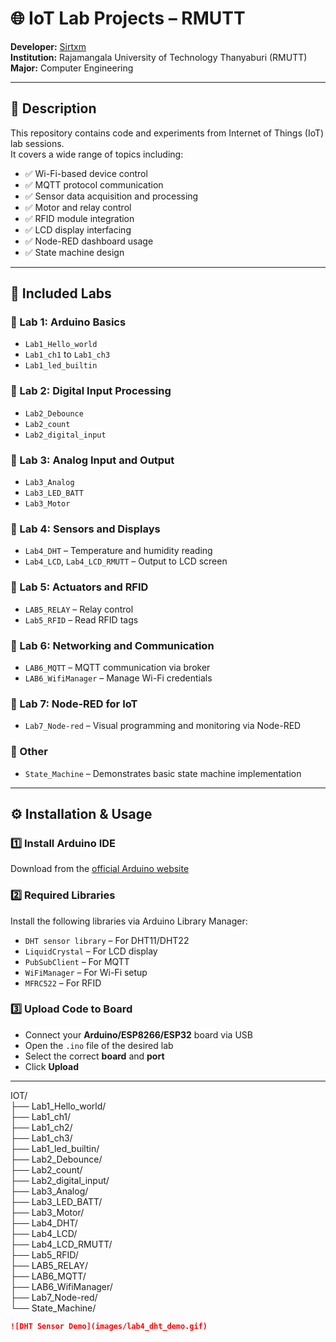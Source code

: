 # 🌐 IoT Lab Projects – RMUTT

**Developer:** [Sirtxm](https://github.com/Sirtxm)  
**Institution:** Rajamangala University of Technology Thanyaburi (RMUTT)  
**Major:** Computer Engineering  

---

## 📘 Description

This repository contains code and experiments from Internet of Things (IoT) lab sessions.  
It covers a wide range of topics including:

- ✅ Wi-Fi-based device control  
- ✅ MQTT protocol communication  
- ✅ Sensor data acquisition and processing  
- ✅ Motor and relay control  
- ✅ RFID module integration  
- ✅ LCD display interfacing  
- ✅ Node-RED dashboard usage  
- ✅ State machine design  

---

## 🧪 Included Labs

### 🔹 Lab 1: Arduino Basics
- `Lab1_Hello_world`
- `Lab1_ch1` to `Lab1_ch3`
- `Lab1_led_builtin`

### 🔹 Lab 2: Digital Input Processing
- `Lab2_Debounce`
- `Lab2_count`
- `Lab2_digital_input`

### 🔹 Lab 3: Analog Input and Output
- `Lab3_Analog`
- `Lab3_LED_BATT`
- `Lab3_Motor`

### 🔹 Lab 4: Sensors and Displays
- `Lab4_DHT` – Temperature and humidity reading  
- `Lab4_LCD`, `Lab4_LCD_RMUTT` – Output to LCD screen

### 🔹 Lab 5: Actuators and RFID
- `LAB5_RELAY` – Relay control  
- `Lab5_RFID` – Read RFID tags

### 🔹 Lab 6: Networking and Communication
- `LAB6_MQTT` – MQTT communication via broker  
- `LAB6_WifiManager` – Manage Wi-Fi credentials

### 🔹 Lab 7: Node-RED for IoT
- `Lab7_Node-red` – Visual programming and monitoring via Node-RED

### 🔸 Other
- `State_Machine` – Demonstrates basic state machine implementation

---

## ⚙️ Installation & Usage

### 1️⃣ Install Arduino IDE  
Download from the [official Arduino website](https://www.arduino.cc/en/software)

### 2️⃣ Required Libraries  
Install the following libraries via Arduino Library Manager:

- `DHT sensor library` – For DHT11/DHT22  
- `LiquidCrystal` – For LCD display  
- `PubSubClient` – For MQTT  
- `WiFiManager` – For Wi-Fi setup  
- `MFRC522` – For RFID

### 3️⃣ Upload Code to Board

- Connect your **Arduino/ESP8266/ESP32** board via USB  
- Open the `.ino` file of the desired lab  
- Select the correct **board** and **port**  
- Click **Upload**

---
IOT/ <br>
├── Lab1_Hello_world/<br>
├── Lab1_ch1/<br>
├── Lab1_ch2/<br>
├── Lab1_ch3/<br>
├── Lab1_led_builtin/<br>
├── Lab2_Debounce/<br>
├── Lab2_count/<br>
├── Lab2_digital_input/<br>
├── Lab3_Analog/<br>
├── Lab3_LED_BATT/<br>
├── Lab3_Motor/<br>
├── Lab4_DHT/<br>
├── Lab4_LCD/<br>
├── Lab4_LCD_RMUTT/<br>
├── Lab5_RFID/<br>
├── LAB5_RELAY/<br>
├── LAB6_MQTT/<br>
├── LAB6_WifiManager/<br>
├── Lab7_Node-red/<br>
└── State_Machine/<br>


```markdown
![DHT Sensor Demo](images/lab4_dht_demo.gif)

